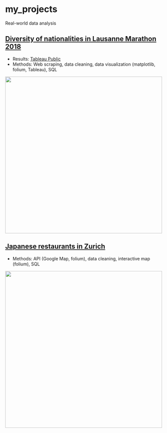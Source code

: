 # my_projects
Real-world data analysis

## [Diversity of nationalities in Lausanne Marathon 2018](https://github.com/ksonod/my_projects/tree/master/LausanneMarathon)   
- Results: [Tableau Public](https://public.tableau.com/profile/kotaro.sonoda#!/vizhome/LausanneMarathon/dashboard)  
- Methods: Web scraping, data cleaning, data visualization (matplotlib, folium, Tableau), SQL
<img src="https://i.imgur.com/cOdHOFE.png" width="500px">      


## [Japanese restaurants in Zurich](https://github.com/ksonod/my_projects/tree/master/JapaneseRestaurantsInZurich)
- Methods: API (Google Map, folium), data cleaning, interactive map (folium), SQL
<img src="https://i.imgur.com/0WobSrz.png" width="500px"> 
